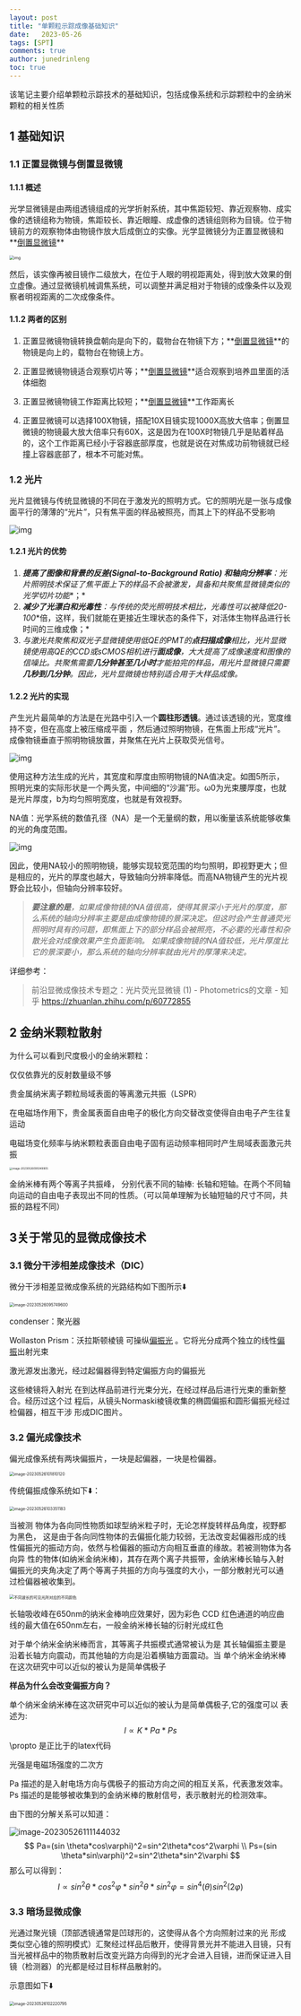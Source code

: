 ```yaml
---
layout: post
title: "单颗粒示踪成像基础知识"
date:   2023-05-26
tags: [SPT]
comments: true
author: junedrinleng
toc: true
---
```


该笔记主要介绍单颗粒示踪技术的基础知识，包括成像系统和示踪颗粒中的金纳米颗粒的相关性质
<!-- more -->

## 1 基础知识

### 1.1 正置显微镜与倒置显微镜

#### 1.1.1 概述

光学显微镜是由两组透镜组成的光学折射系统，其中焦距较短、靠近观察物、成实像的透镜组称为物镜，焦距较长、靠近眼瞳、成虚像的透镜组则称为目镜。位于物镜前方的观察物体由物镜作放大后成倒立的实像。光学显微镜分为正置显微镜和**[倒置显微镜](http://www.mshot.com/ProSort/dzxwj.html)**

 <img src="./2023-05-26-Imaging_system.assets/v2-a48b48682b57c084c4237d3402128727_1440w.webp" alt="img" style="zoom:50%;" />



然后，该实像再被目镜作二级放大，在位于人眼的明视距离处，得到放大效果的倒立虚像。通过显微镜机械调焦系统，可以调整并满足相对于物镜的成像条件以及观察者明视距离的二次成像条件。

#### 1.1.2 两者的区别

1. 正置显微镜物镜转换盘朝向是向下的，载物台在物镜下方；**[倒置显微镜](http://www.mshot.com/ProSort/dzxwj.html)**的物镜是向上的，载物台在物镜上方。

2. 正置显微镜物镜适合观察切片等；**[倒置显微镜](http://www.mshot.com/ProSort/dzxwj.html)**适合观察到培养皿里面的活体细胞

3. 正置显微镜物镜工作距离比较短；**[倒置显微镜](http://www.mshot.com/ProSort/dzxwj.html)**工作距离长

4. 正置显微镜可以选择100X物镜，搭配10X目镜实现1000X高放大倍率；倒置显微镜的物镜最大放大倍率只有60X，这是因为在100X时物镜几乎是贴着样品的，这个工作距离已经小于容器底部厚度，也就是说在对焦成功前物镜就已经撞上容器底部了，根本不可能对焦。

### 1.2 光片
光片显微镜与传统显微镜的不同在于激发光的照明方式。它的照明光是一张与成像面平行的薄薄的“光片”，只有焦平面的样品被照亮，而其上下的样品不受影响

![img](./2023-05-26-Imaging_system.assets/v2-d1e59721f0fbdfd354dd9c0943dd3a56_1440w.jpeg)

#### 1.2.1 光片的优势

1. ***提高了图像和背景的反差(Signal-to-Background Ratio) 和轴向分辨率**：光片照明技术保证了焦平面上下的样品不会被激发，具备和共聚焦显微镜类似的**光学切片功能**；*
2. ***减少了光漂白和光毒性**：与传统的荧光照明技术相比，光毒性可以被降低**20-100**倍，这样，我们就能在更接近生理状态的条件下，对活体生物样品进行长时间的三维成像；*
3. *与激光共聚焦和双光子显微镜使用低QE的PMT的**点扫描成像**相比，光片显微镜使用高QE的CCD或sCMOS相机进行**面成像**，大大提高了成像速度和图像的信噪比。共聚焦需要**几分钟甚至几小时**才能拍完的样品，用光片显微镜只需要**几秒到几分钟**。因此，光片显微镜也特别适合用于大样品成像。*
#### 1.2.2 光片的实现

产生光片最简单的方法是在光路中引入一个**圆柱形透镜**。通过该透镜的光，宽度维持不变，但在高度上被压缩成平面 ，然后通过照明物镜，在焦面上形成“光片”。成像物镜垂直于照明物镜放置，并聚焦在光片上获取荧光信号。

![img](./2023-05-26-Imaging_system.assets/v2-b1988dea4dbeff3bf2c7e6bff02e2e35_1440w.jpeg)

使用这种方法生成的光片，其宽度和厚度由照明物镜的NA值决定。如图5所示，照明光束的实际形状是一个两头宽，中间细的“沙漏”形。ω0为光束腰厚度，也就是光片厚度，b为均匀照明宽度，也就是有效视野。

NA值：光学系统的数值孔径（NA）是一个无量纲的数，用以衡量该系统能够收集的光的角度范围。

![img](./2023-05-26-Imaging_system.assets/v2-e530c36ae7abe917edce78e3adcc157c_1440w.jpeg)

因此，使用NA较小的照明物镜，能够实现较宽范围的均匀照明，即视野更大；但是相应的，光片的厚度也越大，导致轴向分辨率降低。而高NA物镜产生的光片视野会比较小，但轴向分辨率较好。

>***要注意的是**，如果成像物镜的NA值很高，使得其景深小于光片的厚度，那么系统的轴向分辨率主要是由成像物镜的景深决定。但这时会产生普通荧光照明时具有的问题，即焦面上下的部分样品会被照亮，不必要的光毒性和杂散光会对成像效果产生负面影响。*
>*如果成像物镜的NA值较低，光片厚度比它的景深要小，那么系统的轴向分辨率就由光片的厚薄来决定。*

详细参考：

> 前沿显微成像技术专题之：光片荧光显微镜 (1) - Photometrics的文章 - 知乎 https://zhuanlan.zhihu.com/p/60772855

## 2 金纳米颗粒散射
为什么可以看到尺度极小的金纳米颗粒：

仅仅依靠光的反射数量级不够

贵金属纳米离子颗粒局域表面的等离激元共振（LSPR）

在电磁场作用下，贵金属表面自由电子的极化方向交替改变使得自由电子产生往复运动

电磁场变化频率与纳米颗粒表面自由电子固有运动频率相同时产生局域表面激元共振

<img src="./2023-05-26-Imaging_system.assets/image-20230526095049905.png" alt="image-20230526095049905" style="zoom:33%;" />

金纳米棒有两个等离子共振峰， 分别代表不同的轴棒: 长轴和短轴。在两个不同轴向运动的自由电子表现出不同的性质。（可以简单理解为长轴短轴的尺寸不同，共振的路程不同）

## 3关于常见的显微成像技术

### 3.1 微分干涉相差成像技术（DIC）

微分干涉相差显微成像系统的光路结构如下图所示⬇️

<img src="./2023-05-26-Imaging_system.assets/image-20230526095749600.png" alt="image-20230526095749600" style="zoom:50%;" />

condenser：聚光器

Wollaston Prism：沃拉斯顿棱镜 可操纵[偏振光](https://en.wikipedia.org/wiki/Polarization_(waves)) 。它将光分成两个独立的线性[偏振](https://en.wikipedia.org/wiki/Polarizer)出射光束

激光源发出激光，经过起偏器得到特定偏振方向的偏振光

这些棱镜将入射光 在到达样品前进行光束分光，在经过样品后进行光束的重新整合。经历过这个过 程后，从镜头Normaski棱镜收集的椭圆偏振和圆形偏振光经过检偏器，相互干涉 形成DIC图片。

### 3.2 偏光成像技术

偏光成像系统有两块偏振片，一块是起偏器，一块是检偏器。

<img src="./2023-05-26-Imaging_system.assets/image-20230526101810120.png" alt="image-20230526101810120" style="zoom:50%;" />

传统偏振成像系统如下⬇️：

<img src="./2023-05-26-Imaging_system.assets/image-20230526103351183.png" alt="image-20230526103351183" style="zoom:50%;" />

当被测 物体为各向同性物质如球型纳米粒子时，无论怎样旋转样品角度，视野都为黑色， 这是由于各向同性物体的去偏振化能力较弱，无法改变起偏器形成的线性偏振光的振动方向，依然与检偏器的振动方向相互垂直的缘故。若被测物体为各向异 性的物体(如纳米金纳米棒)，其存在两个离子共振带，金纳米棒长轴与入射 偏振光的夹角决定了两个等离子共振的方向与强度的大小，一部分散射光可以通 过检偏器被收集到。

<img src="./2023-05-26-Imaging_system.assets/1576979426758310-5068659-5068661.jpg" alt="不同波长的可见光所对应的不同颜色" style="zoom:50%;" />

长轴吸收峰在650nm的纳米金棒响应效果好，因为彩色 CCD 红色通道的响应曲线的最大值在650nm左右，一般金纳米棒长轴的衍射光成红色

对于单个纳米金纳米棒而言，其等离子共振模式通常被认为是 其长轴偏振主要是沿着长轴方向震动，而其他轴的方向是沿着横轴方面震动。当 单个纳米金纳米棒在这次研究中可以近似的被认为是简单偶极子

**样品为什么会改变偏振方向？**

单个纳米金纳米棒在这次研究中可以近似的被认为是简单偶极子,它的强度可以 表述为:
$$
I\propto K*Pa*Ps
$$
\propto 是正比于的latex代码

光强是电磁场强度的二次方

Pa 描述的是入射电场方向与偶极子的振动方向之间的相互关系，代表激发效率。Ps 描述的是能够被收集到的金纳米棒的散射信号，表示散射光的检测效率。

由下图的分解关系可以知道：

![image-20230526111144032](./2023-05-26-Imaging_system.assets/image-20230526111144032.png)
$$
Pa=(sin \theta*cos\varphi)^2=sin^2\theta*cos^2\varphi \\
Ps=(sin \theta*sin\varphi)^2=sin^2\theta*sin^2\varphi
$$
那么可以得到：
$$
I\propto sin^2\theta*cos^2\varphi*sin^2\theta*sin^2\varphi=sin^4(\theta)sin^2(2\varphi)
$$

### 3.3 暗场显微成像

光通过聚光镜（顶部透镜通常是凹球形的，这使得从各个方向照射过来的光 形成类似空心锥的照明模式）汇聚经过样品后散开，使得背景光并不能进入目镜，只有当光被样品中的物质散射后改变光路方向得到的光才会进入目镜，进而保证进入目镜（检测器）的光都是经过目标样品散射的。

示意图如下⬇️

<img src="./2023-05-26-Imaging_system.assets/image-20230526102220795.png" alt="image-20230526102220795" style="zoom:50%;" />

